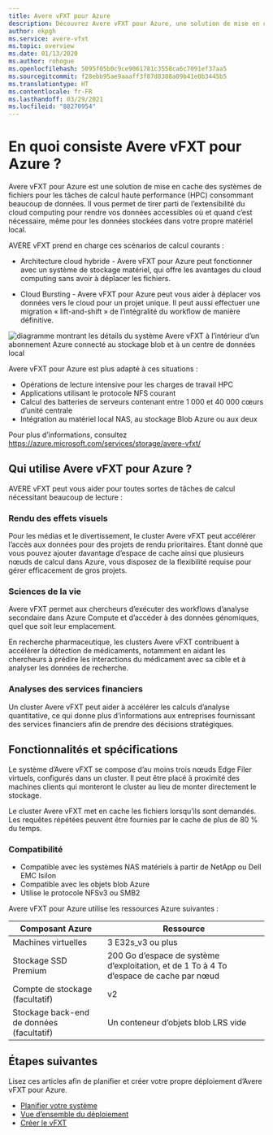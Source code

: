 ```yaml
---
title: Avere vFXT pour Azure
description: Découvrez Avere vFXT pour Azure, une solution de mise en cache de système de fichiers basé sur le cloud pour des tâches de calcul à hautes performances et forte intensité de données.
author: ekpgh
ms.service: avere-vfxt
ms.topic: overview
ms.date: 01/13/2020
ms.author: rohogue
ms.openlocfilehash: 5095f05b0c9ce9061781c3558ca6c7091ef37aa5
ms.sourcegitcommit: f28ebb95ae9aaaff3f87d8388a09b41e0b3445b5
ms.translationtype: HT
ms.contentlocale: fr-FR
ms.lasthandoff: 03/29/2021
ms.locfileid: "88270954"
---
```

# <a name="what-is-avere-vfxt-for-azure"></a>En quoi consiste Avere vFXT pour Azure ?

Avere vFXT pour Azure est une solution de mise en cache des systèmes de fichiers pour les tâches de calcul haute performance (HPC) consommant beaucoup de données. Il vous permet de tirer parti de l’extensibilité du cloud computing pour rendre vos données accessibles où et quand c’est nécessaire, même pour les données stockées dans votre propre matériel local.

AVERE vFXT prend en charge ces scénarios de calcul courants :

* Architecture cloud hybride - Avere vFXT pour Azure peut fonctionner avec un système de stockage matériel, qui offre les avantages du cloud computing sans avoir à déplacer les fichiers.

* Cloud Bursting - Avere vFXT pour Azure peut vous aider à déplacer vos données vers le cloud pour un projet unique. Il peut aussi effectuer une migration « lift-and-shift » de l’intégralité du workflow de manière définitive.

![diagramme montrant les détails du système Avere vFXT à l’intérieur d’un abonnement Azure connecté au stockage blob et à un centre de données local](media/avere-vfxt-hybrid.png)

Avere vFXT pour Azure est plus adapté à ces situations :

* Opérations de lecture intensive pour les charges de travail HPC
* Applications utilisant le protocole NFS courant
* Calcul des batteries de serveurs contenant entre 1 000 et 40 000 cœurs d’unité centrale
* Intégration au matériel local NAS, au stockage Blob Azure ou aux deux

Pour plus d’informations, consultez <https://azure.microsoft.com/services/storage/avere-vfxt/>

## <a name="who-uses-avere-vfxt-for-azure"></a>Qui utilise Avere vFXT pour Azure ?

AVERE vFXT peut vous aider pour toutes sortes de tâches de calcul nécessitant beaucoup de lecture :

### <a name="visual-effects-rendering"></a>Rendu des effets visuels

Pour les médias et le divertissement, le cluster Avere vFXT peut accélérer l’accès aux données pour des projets de rendu prioritaires. Étant donné que vous pouvez ajouter davantage d’espace de cache ainsi que plusieurs nœuds de calcul dans Azure, vous disposez de la flexibilité requise pour gérer efficacement de gros projets.

### <a name="life-sciences"></a>Sciences de la vie

Avere vFXT permet aux chercheurs d’exécuter des workflows d’analyse secondaire dans Azure Compute et d’accéder à des données génomiques, quel que soit leur emplacement.

En recherche pharmaceutique, les clusters Avere vFXT contribuent à accélérer la détection de médicaments, notamment en aidant les chercheurs à prédire les interactions du médicament avec sa cible et à analyser les données de recherche.

### <a name="financial-services-analytics"></a>Analyses des services financiers

Un cluster Avere vFXT peut aider à accélérer les calculs d’analyse quantitative, ce qui donne plus d’informations aux entreprises fournissant des services financiers afin de prendre des décisions stratégiques.

## <a name="features-and-specifications"></a>Fonctionnalités et spécifications

Le système d’Avere vFXT se compose d’au moins trois nœuds Edge Filer virtuels, configurés dans un cluster. Il peut être placé à proximité des machines clients qui monteront le cluster au lieu de monter directement le stockage.

Le cluster Avere vFXT met en cache les fichiers lorsqu’ils sont demandés. Les requêtes répétées peuvent être fournies par le cache de plus de 80 % du temps.

### <a name="compatibility"></a>Compatibilité

* Compatible avec les systèmes NAS matériels à partir de NetApp ou Dell EMC Isilon
* Compatible avec les objets blob Azure
* Utilise le protocole NFSv3 ou SMB2

Avere vFXT pour Azure utilise les ressources Azure suivantes :

|Composant Azure| Ressource |
|----------|-----------|
|Machines virtuelles|3 E32s_v3 ou plus|
|Stockage SSD Premium|200 Go d’espace de système d’exploitation, et de 1 To à 4 To d’espace de cache par nœud |
|Compte de stockage (facultatif) |v2|
|Stockage back-end de données (facultatif) | Un conteneur d’objets blob LRS vide |

## <a name="next-steps"></a>Étapes suivantes

Lisez ces articles afin de planifier et créer votre propre déploiement d’Avere vFXT pour Azure.

* [Planifier votre système](avere-vfxt-deploy-plan.md)
* [Vue d’ensemble du déploiement](avere-vfxt-deploy-overview.md)
* [Créer le vFXT](avere-vfxt-deploy.md)
